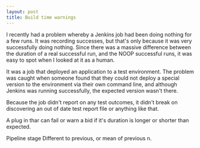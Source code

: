 ```yaml
---
layout: post
title: Build time warnings
---
```


I recently had a problem whereby a Jenkins job had been doing nothing for a few runs.  It was 
recording successes, but that's only because it was very successfully doing nothing.  Since there
 was a massive difference between the duration of a real successful run, and the NOOP successful 
 runs, it was easy to spot when I looked at it as a human.

It was a job that deployed an application to a test environment.  The problem was caught when 
someone found that they could not deploy a special version to the environment via their own 
command line, and although Jenkins was running successfully, the expected version wasn't there.  

Because the job didn't report on any test outcomes, it didn't break on discovering an out of date 
test report file or anything like that.

A plug in thar can fail or warn a bid if it's duration is longer or shorter than expected.

Pipeline stage 
Different to previous, or mean of previous n.
